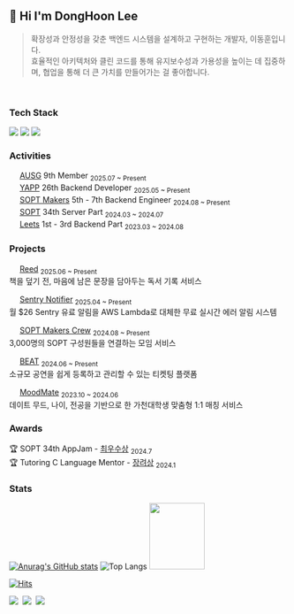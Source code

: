 <div align="left">

## 👋 Hi I'm DongHoon Lee

> 확장성과 안정성을 갖춘 백엔드 시스템을 설계하고 구현하는 개발자, 이동훈입니다.  
> 효율적인 아키텍처와 클린 코드를 통해 유지보수성과 가용성을 높이는 데 집중하며, 협업을 통해 더 큰 가치를 만들어가는 걸 좋아합니다.

<br>

### Tech Stack
<p align="left">
  <img src="https://img.shields.io/badge/Java-007396?style=flat-square&logo=openjdk&logoColor=white"/>
  <img src="https://img.shields.io/badge/Kotlin-7F52FF?style=flat-square&logo=kotlin&logoColor=white"/>
  <img src="https://img.shields.io/badge/Spring-6DB33F?style=flat-square&logo=spring&logoColor=white"/>
</p>


### Activities
<img src="https://avatars.githubusercontent.com/u/40321838?v=4" width="15"/> [AUSG](https://ausg.me/) 9th Member <sub>2025.07 ~ Present</sub>  
<img src="https://avatars.githubusercontent.com/u/101037471?s=200&v=4" width="15"/> [YAPP](https://www.yapp.co.kr/) 26th Backend Developer <sub>2025.05 ~ Present</sub>  
<img src="https://avatars.githubusercontent.com/u/113594441?s=200&v=4" width="15"/> [SOPT Makers](https://makers.sopt.org/) 5th - 7th Backend Engineer <sub>2024.08 ~ Present</sub>  
<img src="https://avatars.githubusercontent.com/u/164750478?s=200&v=4" width="15"/> [SOPT](https://www.sopt.org/) 34th Server Part <sub>2024.03 ~ 2024.07</sub>  
<img src="https://avatars.githubusercontent.com/u/131857544?s=200&v=4" width="15"/> [Leets](https://leets.land/) 1st - 3rd Backend Part <sub>2023.03 ~ 2024.08</sub>  


### Projects
<img src="https://github.com/user-attachments/assets/8d9964e8-a02b-4ab8-bf0c-f01e4d4b6666" width="15"/> [Reed](https://github.com/YAPP-Github/Reed-Server) <sub>2025.06 ~ Present</sub>  
책을 덮기 전, 마음에 남은 문장을 담아두는 독서 기록 서비스  

<img src="https://images.icon-icons.com/2148/PNG/512/sentry_icon_132005.png" width="15"/> [Sentry Notifier](https://github.com/sopt-makers/sentry-notifier) <sub>2025.04 ~ Present</sub>  
월 $26 Sentry 유료 알림을 AWS Lambda로 대체한 무료 실시간 에러 알림 시스템  

<img src="https://avatars.githubusercontent.com/u/113594441?s=200&v=4" width="15"/> [SOPT Makers Crew](https://github.com/sopt-makers/sopt-crew-backend) <sub>2024.08 ~ Present</sub>  
3,000명의 SOPT 구성원들을 연결하는 모임 서비스  

<img src="https://private-user-images.githubusercontent.com/125895298/351351433-49b52b5a-1859-486e-aaf5-e8bee25f64ca.png?jwt=eyJhbGciOiJIUzI1NiIsInR5cCI6IkpXVCJ9.eyJpc3MiOiJnaXRodWIuY29tIiwiYXVkIjoicmF3LmdpdGh1YnVzZXJjb250ZW50LmNvbSIsImtleSI6ImtleTUiLCJleHAiOjE3NTM4NjA2NDIsIm5iZiI6MTc1Mzg2MDM0MiwicGF0aCI6Ii8xMjU4OTUyOTgvMzUxMzUxNDMzLTQ5YjUyYjVhLTE4NTktNDg2ZS1hYWY1LWU4YmVlMjVmNjRjYS5wbmc_WC1BbXotQWxnb3JpdGhtPUFXUzQtSE1BQy1TSEEyNTYmWC1BbXotQ3JlZGVudGlhbD1BS0lBVkNPRFlMU0E1M1BRSzRaQSUyRjIwMjUwNzMwJTJGdXMtZWFzdC0xJTJGczMlMkZhd3M0X3JlcXVlc3QmWC1BbXotRGF0ZT0yMDI1MDczMFQwNzI1NDJaJlgtQW16LUV4cGlyZXM9MzAwJlgtQW16LVNpZ25hdHVyZT0zMzQxYzhiMTQ5ZTQ4Njg3MGE5ZmUxOWQzMGZkN2UxMGMwMTViYjI5ZmFjYjlhOWEwNzE2MTE5NTlhOGY1ZTBjJlgtQW16LVNpZ25lZEhlYWRlcnM9aG9zdCJ9.CY67Q9I5Fb4SGvBo5K-UyB38INZ98QLxjnaLD0Gqpqc" width="15"/> [BEAT](https://github.com/TEAM-BEAT/BEAT-SERVER) <sub>2024.06 ~ Present</sub>  
소규모 공연을 쉽게 등록하고 관리할 수 있는 티켓팅 플랫폼  

<img src="https://private-user-images.githubusercontent.com/125895298/356867815-18ad2a4a-07b4-45ab-98a1-d2b38a2eefc2.png?jwt=eyJhbGciOiJIUzI1NiIsInR5cCI6IkpXVCJ9.eyJpc3MiOiJnaXRodWIuY29tIiwiYXVkIjoicmF3LmdpdGh1YnVzZXJjb250ZW50LmNvbSIsImtleSI6ImtleTUiLCJleHAiOjE3NTM4NjA1NDgsIm5iZiI6MTc1Mzg2MDI0OCwicGF0aCI6Ii8xMjU4OTUyOTgvMzU2ODY3ODE1LTE4YWQyYTRhLTA3YjQtNDVhYi05OGExLWQyYjM4YTJlZWZjMi5wbmc_WC1BbXotQWxnb3JpdGhtPUFXUzQtSE1BQy1TSEEyNTYmWC1BbXotQ3JlZGVudGlhbD1BS0lBVkNPRFlMU0E1M1BRSzRaQSUyRjIwMjUwNzMwJTJGdXMtZWFzdC0xJTJGczMlMkZhd3M0X3JlcXVlc3QmWC1BbXotRGF0ZT0yMDI1MDczMFQwNzI0MDhaJlgtQW16LUV4cGlyZXM9MzAwJlgtQW16LVNpZ25hdHVyZT0wYjY1YWU2NDJmNzY0M2RiMGM3YmQyMmY5NjNhZDVhYmUwNzA5MWE2M2I4ZDQ2YzkzYThmNDVmY2VkZmViZmRlJlgtQW16LVNpZ25lZEhlYWRlcnM9aG9zdCJ9.p_YBGA2AgYjkEx2Ll7ihgG4n6ajCj4WwaRGd-7jYWLs" width="15"/> [MoodMate](https://github.com/Leets-Official/MoodMate-BE) <sub>2023.10 ~ 2024.06</sub>  
데이트 무드, 나이, 전공을 기반으로 한 가천대학생 맞춤형 1:1 매칭 서비스  


### Awards
🏆 SOPT 34th AppJam - <a href="https://cyclic-basket-9b5.notion.site/637106c4eb4448519accefc31a88b518?pvs=74">최우수상</a> <sub>2024.7</sub> </br>
🏆 Tutoring C Language Mentor - <a href="https://cyclic-basket-9b5.notion.site/6628fd1752cc4836a323d2ebba6de343?pvs=74">장려상</a> <sub>2024.1</sub>


### Stats

[![Anurag's GitHub stats](https://github-readme-stats.vercel.app/api?username=hoonyworld&hide_title=true&show_icons=true&include_all_commits=true&disable_animations=true&theme=vue)](https://github.com/anuraghazra/github-readme-stats) 
![Top Langs](https://github-readme-stats.vercel.app/api/top-langs/?username=hoonyworld&layout=compact)
<a href="https://www.gitanimals.org/en_US?utm_medium=image&utm_source=hoonyworld&utm_content=line">
  <img src="https://render.gitanimals.org/lines/hoonyworld?pet-id=738301841342521628" width="100" height="120"/>
</a>

[![Hits](https://hits.seeyoufarm.com/api/count/incr/badge.svg?url=https%3A%2F%2Fgithub.com%2Fhoonyworld&count_bg=%23E9CEC4&title_bg=%23D992E3&icon=&icon_color=%23E7E7E7&title=hits&edge_flat=false)](https://hits.seeyoufarm.com)

<p align="left">
  <a href="https://01codingjourney.tistory.com"><img src="https://img.shields.io/badge/Blog-000000?style=flat-square&logo=Tistory&logoColor=white"></a>&nbsp
  <a href="mailto:donghoon0203@gmail.com"><img src="https://img.shields.io/badge/Gmail-EA4335?style=flat-square&logo=Gmail&logoColor=white"></a>&nbsp
  <a href="https://www.linkedin.com/in/movehoon"><img src="https://img.shields.io/badge/LinkedIn-0077B5?style=flat-square&logo=Linkedin&logoColor=white"/>
</p>
